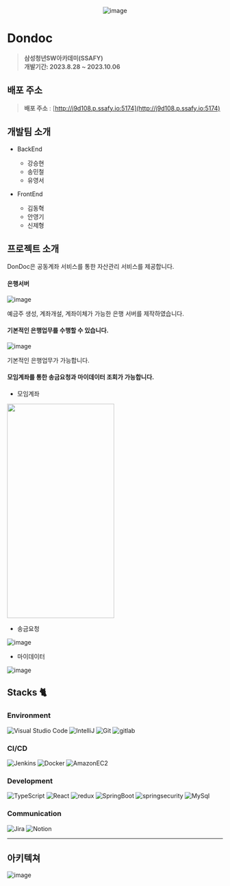 
<center>

![image](https://github.com/mincheolsong/mincheolsong/assets/80660585/db082ba7-b2db-46a8-864f-5b2053ff80af)

</center>


# Dondoc

> **삼성청년SW아카데미(SSAFY)** <br/> **개발기간: 2023.8.28 ~ 2023.10.06**

## 배포 주소

> **배포 주소** : [http://j9d108.p.ssafy.io:5174](http://j9d108.p.ssafy.io:5174)

## 개발팀 소개

- BackEnd

  - 강승현
  - 송민철
  - 유영서

- FrontEnd
  - 김동혁
  - 안영기
  - 신제형

## 프로젝트 소개

DonDoc은 공동계좌 서비스를 통한 자산관리 서비스를 제공합니다.

#### 은행서버

![image](https://github.com/mincheolsong/mincheolsong/assets/80660585/c46a355e-3d8e-4fa6-8933-2f714573655e)

예금주 생성, 계좌개설, 계좌이체가 가능한 은행 서버를 제작하였습니다.

#### 기본적인 은행업무를 수행할 수 있습니다.

![image](https://github.com/mincheolsong/mincheolsong/assets/80660585/849447f1-c4b0-4359-90a9-ddfc48b22a99)

기본적인 은행업무가 가능합니다.

#### 모임계좌를 통한 송금요청과 마이데이터 조회가 가능합니다.

- 모임계좌

<img src="https://github.com/mincheolsong/mincheolsong/assets/80660585/a634628e-8535-4db9-87ea-766fe7d6d01e" width="250" height="500">

- 송금요청

![image](https://github.com/mincheolsong/mincheolsong/assets/80660585/6239c157-6b88-4792-a30c-bb73cfe6e1db)

- 마이데이터

![image](https://github.com/mincheolsong/mincheolsong/assets/80660585/524d805f-1657-430b-9ec1-97f31dafba0f)

## Stacks 🐈

### Environment

![Visual Studio Code](https://img.shields.io/badge/Visual%20Studio%20Code-007ACC?style=for-the-badge&logo=Visual%20Studio%20Code&logoColor=white)
![IntelliJ](https://img.shields.io/badge/IntelliJ-181717?style=for-the-badge&logo=intellijidea&logoColor=#000000)
![Git](https://img.shields.io/badge/Git-F05032?style=for-the-badge&logo=Git&logoColor=white)
![gitlab](https://img.shields.io/badge/gitlab-FC6D26?style=for-the-badge&logo=gitlab&logoColor=BLACK)

### CI/CD

![Jenkins](https://img.shields.io/badge/Jenkins-D24939?style=for-the-badge&logo=jenkins&logoColor=white)
![Docker](https://img.shields.io/badge/Docker-2496ED?style=for-the-badge&logo=docker&logoColor=white)
![AmazonEC2](https://img.shields.io/badge/AmazonEC2-FF9900?style=for-the-badge&logo=amazonec2&logoColor=white)

### Development

![TypeScript](https://img.shields.io/badge/TypeScript-F7DF1E?style=for-the-badge&logo=typescript&logoColor=white)
![React](https://img.shields.io/badge/React-20232A?style=for-the-badge&logo=react&logoColor=61DAFB)
![redux](https://img.shields.io/badge/redux-764ABC?style=for-the-badge&logo=redux&logoColor=61DAFB)
![SpringBoot](https://img.shields.io/badge/SpringBoot-6DB33F?style=for-the-badge&logo=SpringBoot&logoColor=black)
![springsecurity](https://img.shields.io/badge/springsecurity-6DB33F?style=for-the-badge&logo=springsecurity&logoColor=white)
![MySql](https://img.shields.io/badge/MySql-4479A1?style=for-the-badge&logo=MySql&logoColor=black)

### Communication

![Jira](https://img.shields.io/badge/jira-4A154B?style=for-the-badge&logo=jirasoftware&logoColor=blue)
![Notion](https://img.shields.io/badge/Notion-000000?style=for-the-badge&logo=Notion&logoColor=white)

---

## 아키텍쳐

![image](https://github.com/mincheolsong/mincheolsong/assets/80660585/d6d968b7-937d-4661-8586-53de2bbc1000)
